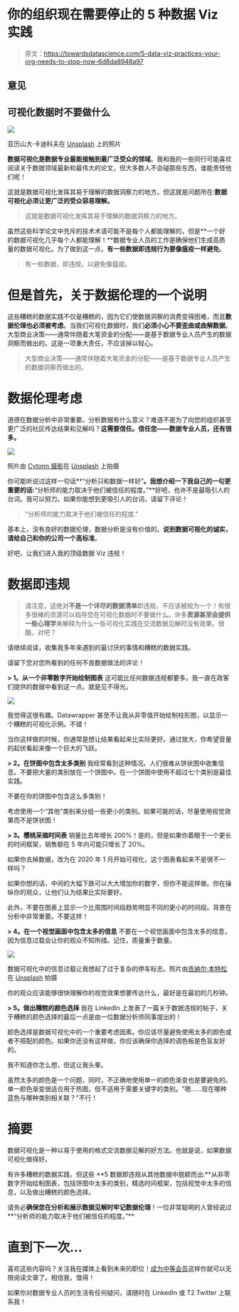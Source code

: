# 你的组织现在需要停止的 5 种数据 Viz 实践

> 原文：<https://towardsdatascience.com/5-data-viz-practices-your-org-needs-to-stop-now-6d8da8948a97>

## 意见

## 可视化数据时不要做什么

![](img/27587066b287ec00e9d8c022c048eb79.png)

亚历山大·卡迪科夫在 [Unsplash](https://unsplash.com?utm_source=medium&utm_medium=referral) 上的照片

**数据可视化是数据专业最能接触到最广泛受众的领域**。我和我的一些同行可能喜欢阅读关于数据领域最新和最伟大的论文，但大多数人不会碰那些东西，谁能责怪他们呢！

这就是数据可视化发挥其易于理解的数据洞察力的地方。但这就是问题所在:**数据可视化必须让更广泛的受众容易理解。**

> 这就是数据可视化发挥其易于理解的数据洞察力的地方。

虽然这些科学论文中充斥的技术术语可能不是每个人都能理解的，但是**一个好的数据可视化几乎每个人都能理解！**数据专业人员的工作是确保他们生成高质量的数据可视化。为了做到这一点，**有一些数据即违规行为要像瘟疫一样避免**。

> 有一些数据，即违规，以避免像瘟疫。

# 但是首先，关于数据伦理的一个说明

这些糟糕的数据实践不仅是糟糕的，因为它们使数据洞察的消费变得困难，而且**数据伦理也必须被考虑**。当我们可视化数据时，我们**必须小心不要歪曲或曲解数据**。大型商业决策——通常伴随着大笔资金的分配——是基于数据专业人员产生的数据洞察而做出的。这是一项重大责任，不应该掉以轻心。

> 大型商业决策——通常伴随着大笔资金的分配——是基于数据专业人员产生的数据洞察而做出的。

# 数据伦理考虑

道德在数据分析中非常重要。分析数据有什么意义？难道不是为了向您的组织甚至更广泛的社区传达结果和见解吗？**这需要信任。信任您——数据专业人员，还有很多。**

![](img/cf3eff39796658a4d879893b6b481e55.png)

照片由 [Cytonn 摄影](https://unsplash.com/@cytonn_photography?utm_source=medium&utm_medium=referral)在 [Unsplash](https://unsplash.com?utm_source=medium&utm_medium=referral) 上拍摄

你可能听说过这样一句话**“分析只和数据一样好”**。我想介绍一下我自己的一句更重要的话:**“分析师的能力取决于他们被信任的程度。”**好吧，也许不是最吸引人的台词。我可以努力。如果你能想到更吸引人的台词，请留下评论！

> "分析师的能力取决于他们被信任的程度."

基本上，没有良好的数据伦理，数据分析是没有价值的。**说到数据可视化的诚实，请给自己和你的公司一个高标准**。

好吧，让我们进入我的顶级数据 Viz 违规！

# 数据即违规

> 请注意，这绝对**不是一个详尽的数据清单**即违规，不应该被视为一个！有很多很棒的资源可以指导您在可视化数据时不要做什么。许多**资源甚至会提供一些心理学**来解释为什么一些可视化实践在交流数据见解时没有效果。很酷，对吧？

请继续阅读，收集我多年来遇到的最讨厌的事情和糟糕的数据实践。

请留下您对您所看到的任何不良数据做法的评论！

**> 1。从一个非零数字开始绘制图表** 这可能比任何数据违规都要多。我一直在政客们提供的数据中看到这一点。就是见不得光。

![](img/cc43e46bbcbfda24e04323b834809b19.png)

我觉得这很有趣。Datawrapper 甚至不让我从非零值开始绘制柱形图，以显示一个糟糕的可视化示例。不错！

当你这样做的时候，你通常是想让结果看起来比实际更好。通过放大，你希望音量的起伏看起来像一个巨大的飞跃。

**> 2。在饼图中包含太多类别** 我经常看到这种情况。人们很难从饼状图中收集信息。不要把大量的类别放在一个饼图中。在一个饼图中使用不超过七个类别是最佳实践。

不要在你的饼图中包含这么多类别！

考虑使用一个“其他”类别来分组一些更小的类别。如果可能的话，尽量使用视觉效果而不是饼状图！

**> 3。樱桃采摘时间表** 销量比去年增长 200%！是的，但是如果你着眼于一个更长的时间框架，销售额在 5 年内可能只增长了 20%。

如果你去掉数据，改为在 2020 年 1 月开始可视化，这个图表看起来不是很不一样吗？

如果你想的话，中间的大幅下跌可以大大增加你的数字，但你不能这样做。你在操纵你的观众，让他们认为结果比实际要好。

此外，不要在图表上显示一个比周围时间段趋势明显不同的更小的时间段。背景在分析中非常重要。不要这样！

**> 4。在一个视觉画面中包含太多的信息** 不要在一个视觉画面中包含太多的信息，因为信息过载会让你的观众不知所措。记住，质量重于数量。

![](img/50f4fe9cf93c4f4658d7c1973c068db7.png)

数据可视化中的信息过载让我想起了过于复杂的停车标志。照片由[贡纳尔·本特松](https://unsplash.com/@onefunsite?utm_source=medium&utm_medium=referral)在 [Unsplash](https://unsplash.com?utm_source=medium&utm_medium=referral) 拍摄

你的观众应该能够很快理解你的视觉效果想要传达什么，最好是在最初的几秒钟。

**> 5。做出糟糕的颜色选择** 我在 LinkedIn 上发表了一篇关于数据违规的帖子，关于糟糕的颜色选择的最后一点是由一位数据分析师同事提出的！

颜色选择是数据可视化中的一个重要考虑因素。你应该尽量避免使用太多的颜色或者不搭配的颜色。如果你还没有这样做，你应该确保你选择的调色板是色盲友好的。

我不知道你怎么想，但这让我头晕。

虽然太多的颜色是一个问题，同时，不正确地使用单一的颜色渐变也是要避免的。单一颜色渐变很适合用于热图，但不适用于需要关键字的类别。"嗯……现在哪种蓝色与哪种类别相关联？"不行！

# 摘要

数据可视化是一种以易于使用的格式交流数据见解的好方法。也就是说，如果数据可视化做得好。

有许多糟糕的数据实践，但这些 **5 数据即违规从其他数据中脱颖而出:**从非零数字开始绘制图表，包括饼图中太多的类别，精选时间框架，包括视觉中太多的信息，以及做出糟糕的颜色选择。

请务必**确保您在分析和展示数据见解时牢记数据伦理**！一位非常聪明的人曾经说过**“分析师的能力取决于他们被信任的程度。”**

# 直到下一次…

喜欢这些内容吗？关注我在媒体上看到未来的职位！[成为中等会员](https://medium.com/@ChristianWritesData/membership)这样你就可以无限阅读文章了。相信我，值得！

如果你对数据专业人员的生活有任何疑问，请随时在 LinkedIn 或 T2 Twitter 上联系我！

[](https://medium.com/@ChristianWritesData/membership) 